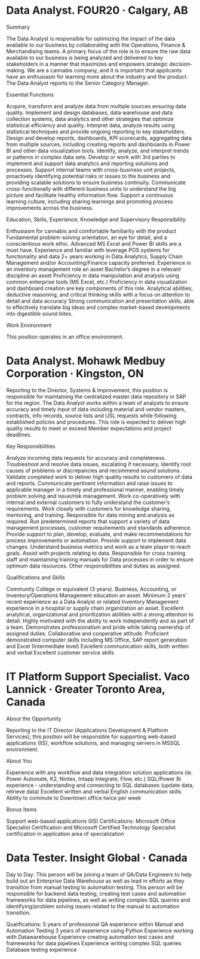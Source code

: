 # Data Analyst. FOUR20 · Calgary, AB

Summary

The Data Analyst is responsible for optimizing the impact of the data available to our business by collaborating with the Operations, Finance & Merchandising teams. A primary focus of the role is to ensure the raw data available to our business is being analyzed and delivered to key stakeholders in a manner that maximizes and empowers strategic decision-making. We are a cannabis company, and it is important that applicants have an enthusiasm for learning more about the industry and the product. The Data Analyst reports to the Senior Category Manager.


Essential Functions

Acquire, transform and analyze data from multiple sources ensuring data quality.
Implement and design databases, data warehouse and data collection systems, data analytics and other strategies that optimize statistical efficiency and quality.
Interpret data, analyze results using statistical techniques and provide ongoing reporting to key stakeholders.
Design and develop reports, dashboards, KPI scorecards, aggregating data from multiple sources, including creating reports and dashboards in Power BI and other data visualization tools.
Identify, analyze, and interpret trends or patterns in complex data sets.
Develop or work with 3rd parties to implement and support data analytics and reporting solutions and processes.
Support internal teams with cross-business unit projects, proactively identifying potential risks or issues to the business and providing scalable solutions to ensure business continuity.
Communicate cross-functionally with different business units to understand the big picture and facilitate healthy information flow.
Support a continuous learning culture, including sharing learnings and promoting process improvements across the business.


Education, Skills, Experience, Knowledge and Supervisory Responsibility

Enthusiasm for cannabis and comfortable familiarity with the product
Fundamental problem-solving orientation, an eye for detail, and a conscientious work ethic.
Advanced MS Excel and Power BI skills are a must have.
Experience and familiar with leverage POS systems for functionality and data
2+ years working in Data Analytics, Supply Chain Management and/or Accounting/Finance capacity preferred.
Experience in an inventory management role an asset
Bachelor’s degree in a relevant discipline an asset
Proficiency in data manipulation and analysis using common enterprise tools (MS Excel, etc.)
Proficiency in data visualization and dashboard creation are key components of this role.
Analytical abilities, deductive reasoning, and critical thinking skills with a focus on attention to detail and data accuracy
Strong communication and presentation skills, able to effectively translate big ideas and complex market-based developments into digestible sound bites.


Work Environment

This position operates in an office environment.

# Data Analyst. Mohawk Medbuy Corporation · Kingston, ON

Reporting to the Director, Systems & Improvement, this position is responsible for maintaining the centralized master data repository in SAP for the region. The Data Analyst works within a team of analysts to ensure accuracy and timely input of data including material and vendor masters, contracts, info records, source lists and USL requests while following established policies and procedures. This role is expected to deliver high quality results to meet or exceed Member expectations and project deadlines. 

 


Key Responsibilities

Analyze incoming data requests for accuracy and completeness.
Troubleshoot and resolve data issues, escalating if necessary.
Identify root causes of problems or discrepancies and recommend sound solutions.
Validate completed work to deliver high quality results to customers of data and reports.
Communicate pertinent information and raise issues to applicable manager in a timely and professional manner, enabling timely problem solving and issue/risk management.
Work co-operatively with internal and external customers to fully understand the customer’s requirements.
Work closely with customers for knowledge sharing, mentoring, and training.
Responsible for data mining and analysis as required.
Run predetermined reports that support a variety of data management processes, customer requirements and standards adherence.
Provide support to plan, develop, evaluate, and make recommendations for process improvements or automation.
Provide support to implement data changes.
Understand business metrics and work as a team player to reach goals.
Assist with projects relating to data.
Responsible for cross training staff and maintaining training manuals for Data processes in order to ensure optimum data resources. 
Other responsibilities and duties as assigned.
 


Qualifications and Skills

 
Community College or equivalent (3 years). Business, Accounting, or Inventory/Operations Management education an asset.
Minimum 2 years’ recent experience as a Data Analyst or related Inventory Management experience in a hospital or supply chain organization an asset.
Excellent analytical, organizational and prioritization abilities with a strong attention to detail.
Highly motivated with the ability to work independently and as part of a team.
Demonstrates professionalism and pride while taking ownership of assigned duties.
Collaborative and cooperative attitude.
Proficient demonstrated computer skills including MS Office, SAP report generation and Excel (Intermediate level)
Excellent communication skills, both written and verbal 
Excellent customer service skills 

# IT Platform Support Specialist. Vaco Lannick · Greater Toronto Area, Canada

About the Opportunity

Reporting to the IT Director (Applications Development & Platform Services), this position will be responsible for supporting web-based applications (IIS), workflow solutions, and managing servers in MSSQL environment.


About You

Experience with any workflow and data integration solution applications (ie. Power Automate, K2, Nintex, Intapp Integrate, Flow, etc.)
SQL/Power Bi experience - understanding and connecting to SQL databases (update data, retrieve data)
Excellent written and verbal English communication skills
Ability to commute to Downtown office twice per week
 
Bonus Items

Support web-based applications (IIS)
Certifications: Microsoft Office Specialist Certification and Microsoft Certified Technology Specialist certification in application area of specialization

# Data Tester. Insight Global · Canada

Day to Day:
This person will be joining a team of QA/Data Engineers to help build out an Enterprise Data Warehouse as well as lead in efforts as they transition from manual testing to automation testing. This person will be responsible for backend data testing, creating test cases and automation frameworks for data pipelines, as well as writing complex SQL queries and identifying/problem solving issues related to the manual to automation transition.


Qualifications:
5 years of professional QA experience within Manual and Automation Testing
3 years of experience using Python
Experience working with Datawarehouse
Experience creating automation test cases and frameworks for data pipelines
Experience writing complex SQL queries
Database testing experience